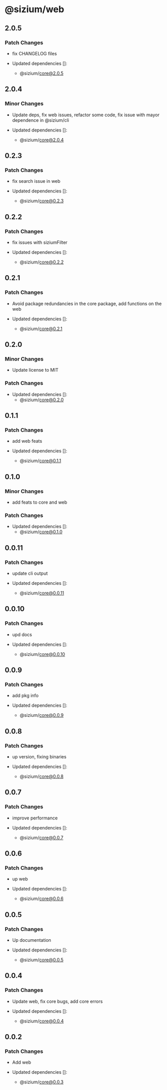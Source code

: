 # @sizium/web

## 2.0.5

### Patch Changes

- fix CHANGELOG files

- Updated dependencies []:
  - @sizium/core@2.0.5

## 2.0.4

### Minor Changes

- Update deps, fix web issues, refactor some code, fix issue with mayor dependence in @sizium/cli

- Updated dependencies []:
  - @sizium/core@2.0.4

## 0.2.3

### Patch Changes

- fix search issue in web

- Updated dependencies []:
  - @sizium/core@0.2.3

## 0.2.2

### Patch Changes

- fix issues with siziumFilter

- Updated dependencies []:
  - @sizium/core@0.2.2

## 0.2.1

### Patch Changes

- Avoid package redundancies in the core package, add functions on the web

- Updated dependencies []:
  - @sizium/core@0.2.1

## 0.2.0

### Minor Changes

- Update license to MIT

### Patch Changes

- Updated dependencies []:
  - @sizium/core@0.2.0

## 0.1.1

### Patch Changes

- add web feats

- Updated dependencies []:
  - @sizium/core@0.1.1

## 0.1.0

### Minor Changes

- add feats to core and web

### Patch Changes

- Updated dependencies []:
  - @sizium/core@0.1.0

## 0.0.11

### Patch Changes

- update cli output

- Updated dependencies []:
  - @sizium/core@0.0.11

## 0.0.10

### Patch Changes

- upd docs

- Updated dependencies []:
  - @sizium/core@0.0.10

## 0.0.9

### Patch Changes

- add pkg info

- Updated dependencies []:
  - @sizium/core@0.0.9

## 0.0.8

### Patch Changes

- up version, fixing binaries

- Updated dependencies []:
  - @sizium/core@0.0.8

## 0.0.7

### Patch Changes

- improve performance

- Updated dependencies []:
  - @sizium/core@0.0.7

## 0.0.6

### Patch Changes

- up web

- Updated dependencies []:
  - @sizium/core@0.0.6

## 0.0.5

### Patch Changes

- Up documentation

- Updated dependencies []:
  - @sizium/core@0.0.5

## 0.0.4

### Patch Changes

- Update web, fix core bugs, add core errors

- Updated dependencies []:
  - @sizium/core@0.0.4

## 0.0.2

### Patch Changes

- Add web

- Updated dependencies []:
  - @sizium/core@0.0.3
